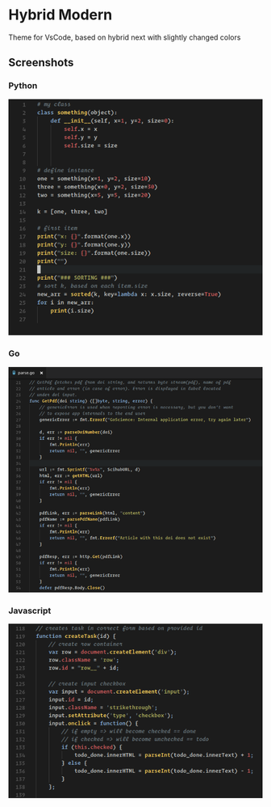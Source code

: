 # Hybrid Modern

Theme for VsCode, based on hybrid next with slightly changed colors


## Screenshots

### Python
![python code sample](https://raw.githubusercontent.com/GreatDanton/vscode-hybrid-modern/master/images/python.png)


### Go
![golang code sample](https://raw.githubusercontent.com/GreatDanton/vscode-hybrid-modern/master/images/go.png)


### Javascript
![javascript code sample](https://raw.githubusercontent.com/GreatDanton/vscode-hybrid-modern/master/images/js.png)

